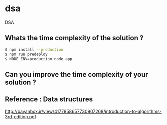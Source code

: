 # dsa
DSA

## Whats the time complexity of the solution ?

```sh
$ npm install --production
$ npm run predeploy
$ NODE_ENV=production node app
```
## Can you improve the time complexity of your solution ?

## Reference :  Data structures
http://bayanbox.ir/view/4177858657730907268/introduction-to-algorithms-3rd-edition.pdf
